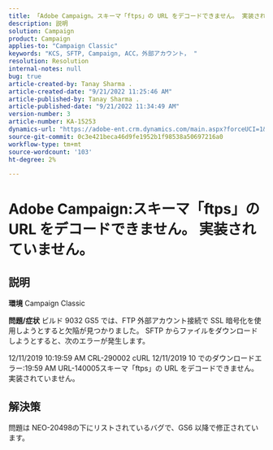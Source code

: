 ```yaml
---
title: 「Adobe Campaign。スキーマ「ftps」の URL をデコードできません。 実装されていません。」
description: 説明
solution: Campaign
product: Campaign
applies-to: "Campaign Classic"
keywords: "KCS, SFTP, Campaign, ACC，外部アカウント， "
resolution: Resolution
internal-notes: null
bug: true
article-created-by: Tanay Sharma .
article-created-date: "9/21/2022 11:25:46 AM"
article-published-by: Tanay Sharma .
article-published-date: "9/21/2022 11:34:49 AM"
version-number: 3
article-number: KA-15253
dynamics-url: "https://adobe-ent.crm.dynamics.com/main.aspx?forceUCI=1&pagetype=entityrecord&etn=knowledgearticle&id=6ac94522-a039-ed11-9db1-002248086735"
source-git-commit: 0c3e421beca46d9fe1952b1f98538a50697216a0
workflow-type: tm+mt
source-wordcount: '103'
ht-degree: 2%

---
```


# Adobe Campaign:スキーマ「ftps」の URL をデコードできません。 実装されていません。

## 説明

<b>環境</b>
Campaign Classic


<b>問題/症状</b>
ビルド 9032 GS5 では、FTP 外部アカウント接続で SSL 暗号化を使用しようとすると欠陥が見つかりました。 SFTP からファイルをダウンロードしようとすると、次のエラーが発生します。

12/11/2019 10:19:59 AM CRL-290002 cURL 12/11/2019 10 でのダウンロードエラー:19:59 AM URL-140005スキーマ「ftps」の URL をデコードできません。 実装されていません。




## 解決策


問題は NEO-20498の下にリストされているバグで、GS6 以降で修正されています。
